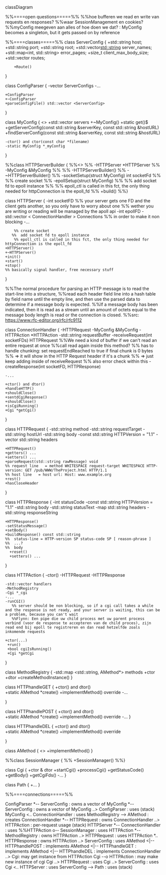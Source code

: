 classDiagram

%%====open questions=====%%
%%hoe bufferen we read en write van requests en responses?
%%waar SessionManagement en cookies?
%%myConfig meegeven aan alles of hoe doen we dat? : MyConfig becomes a singleton, but it gets passed on by reference

%%====classes=====%%
class ServerConfig {
		+std::string host;
		+std::string port;
		+std::string root;
		+std::vector<std::string> server_names;
		+std::map<int, std::string> error_pages;
		+size_t client_max_body_size;
		+std::vector<Route> routes;

		+Route()
}

class ConfigParser {
   -vector ServerConfigs
    -...
    
    +ConfigParser
    +~ConfigParser    
    +parseConfigFile() std::vector <ServerConfig> 
   
}

class MyConfig {
	<<singleton>> 
    +std::vector <ServerConfig> servers
    +~MyConfig()
    +static get()$
    +getServerConfig(const std::string &serverKey, const std::string &hostURL)
    +findServerConfig(const std::string &serverKey, const std::string &hostURL)
    
    -ctor() and ctor(const char *filename)
    -static MyConfig *_myConfig

}

%%class HTTPServerBuilder {
%%<<builder>>
%%    -HTTPServer *HTTPServer
%%    -MyConfig &MyConfig 
%%
%%    -HTTPServerBuilder()
%%    -~HTTPServerBuilder()
%%    -socketSetup(struct MyConfig) int socketFd
%%        %% create socket
%%    -epollSetup(struct MyConfig)
%%       %%  add socket fd to epoll instance
%%        %% epoll_ctl is called in this fct, the only thing needed for httpConnection is the epoll_fd
%%    +build()
%%}

class HTTPServer {
    -int socketFD
        %% your server gets one FD and the client gets another, so you only have to worry about one
        %% wether you are writing or reading will be managed by the apoll api
    -int epollFD
    -std::vector < ConnectionHandler > Connections
        %% in order to make it non blocking
    -...

        %% create socket
       %%  add socket fd to epoll instance
        %% epoll_ctl is called in this fct, the only thing needed for httpConnection is the epoll_fd
    +HTTPServer()
    +~HTTPServer()
    +init()
    +start()  
    +stop() 
    %% basically signal handler, free necessary stuff
}

%%The normal procedure for parsing an HTTP message is to read the start-line into a structure, 
%%read each header field line into a hash table by field name until the empty line, and then use the parsed data to determine if a message body is expected.
%%If a message body has been indicated, then it is read as a stream until an amount of octets equal to the message body length is read or the connection is closed.
%%src: https://www.rfc-editor.org/rfc/rfc9112

class ConnectionHandler {
    -HTTPRequest
    -MyConfig &MyConfig 
    -HTTPAction *HTTPAction
    -std::string requestBuffer
        -receiveRequest(int socketFDs) HTTPRequest
        %%We need a kind of buffer if we can't read an entire request at once
        %%call read again inside this method?
        %% has to handle chunking: set requestEndReached to true if final chunk is 0 bytes
        %%      => it will show in the HTTP Request header if it's a chunk
        %%      => just keep adding inside of receiveRequest
        %% also error check within this
    -createResponse(int socketFD, HTTPResponse)

    -...
            
    +ctor() and dtor()
    +handleHTTP()
    +shouldClose()
    +sentdCgiResponse()
    +shouldClose()
    +isCgiRunning()
    +Cgi *getCgi()

}

class HTTPRequest {
    -std::string method
    -std::string requestTarget
    -std::string hostUrl
    -std::string body
    -const std::string HTTPVersion = "1.1"
    -vector std::string headers

    +HTTPRequest()
    +getters() ...
    +setters() ...
    +parseRequest(std::string rawMessage) void
    %% request line   = method WHITESPACE request-target WHITESPACE HTTP-version: GET /pub/WWW/TheProject.html HTTP/1.1
    %% host line   = host url: Host: www.example.org
    +rest()
    +hasCloseHeader

}

class HTTPResponse {
    -int statusCode
    -const std::string HTTPVersion = "1.1"
    -std::string body
    -std::string statusText
    -map std::string headers
    -std::string responseString


    +HTTPResponse()
    -setStatusMessage()
    +setBody()
    +buildResponse() const std::string
    %%  status-line = HTTP-version SP status-code SP [ reason-phrase ]
    %%  ...?
    %%  body
	  +reset()
	  +setters() ...
}

class HTTPAction  {
    -ctor()
    -HTTPRequest
    -HTTPResponse
    
    -std::vector handlers
    -MethodRegistry
    -Cgi *_cgi
    -...
    -runCGI()
       %% server should be non blocking, so if a cgi call takes a while and the response is not ready, and your server is waiting, this can be a problem, because you can't wait
       %%Flynn: Een pipe die uw child process met uw parent process verbind (voor de response te accepteren van de child proces), zijn read end bij epoll te registreren en dan read hetzelfde zoals inkomende requests 

    +ctor(...)
     +run()
     +bool cgiIsRunning()
     +Cgi *getCgi
}

class MethodRegistry {
		-std::map <std::string, AMethod*> methods
		+ctor
		+dtor
		+createMethodInstance()
}

class HTTPhandleGET  {
    +ctor() and dtor()    
    +static AMethod *create()
    +implementMethod() override
    -...

}

class HTTPhandlePOST {
    +ctor() and dtor()    
    +static AMethod *create()
    +implementMethod() override
    -...
}

class HTTPhandleDEL {
    +ctor() and dtor()    
    +static AMethod *create()
    +implementMethod() override

}

class AMethod {
		<<interface>>
		+implementMethod()
}

%%class SessionManager {
%%    +SessionManager()
%%}

class Cgi {
    +ctor  & dtor
    +startCgi()
    +processCgi()
    +getStatusCode()
    +getBody()
    +getCgiFds()
    -...
}

class Path {
    +...
}


%%====connections=====%%

ConfigParser *-- ServerConfig : owns a vector of
MyConfig *-- ServerConfig : owns a vector of 
MyConfig ..> ConfigParser : uses (stack) 
MyConfig <.. ConnectionHandler : uses
MethodRegistry --> AMethod : creates
ConnectionHandler *-- HTTPRequest : owns
ConnectionHandler ..> HTTPAction : per-request usage (stack) 
HTTPServer *-- ConnectionHandler : uses
%%HTTPAction o-- SessionManager : uses
HTTPAction *-- MethodRegistry : owns
HTTPAction ..> HTTPRequest : uses
HTTPAction *.. HTTPResponse : owns
HTTPAction ..> ServerConfig : uses
AMethod <|-- HTTPhandlePOST : implements
AMethod <|-- HTTPhandleGET : implements
AMethod <|-- HTTPhandleDEL : implements
ConnectionHandler ..> Cgi: may get instance from HTTPAction
Cgi --o HTTPAction : may make new instance of cgi
Cgi ..> HTTPRequest : uses
Cgi ..> ServerConfig : uses
Cgi <.. HTTPServer : uses
ServerConfig --> Path : uses (stack)
